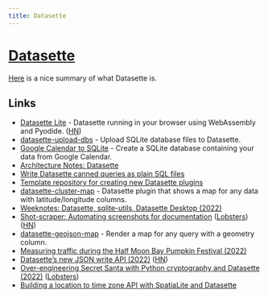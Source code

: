 ```yaml
---
title: Datasette
---
```


# [Datasette](https://datasette.io/)

[Here](https://news.ycombinator.com/item?id=33218590) is a nice summary of what Datasette is.

## Links

- [Datasette Lite](https://github.com/simonw/datasette-lite) - Datasette running in your browser using WebAssembly and Pyodide. ([HN](https://news.ycombinator.com/item?id=31261777))
- [datasette-upload-dbs](https://github.com/simonw/datasette-upload-dbs) - Upload SQLite database files to Datasette.
- [Google Calendar to SQLite](https://github.com/simonw/google-calendar-to-sqlite) - Create a SQLite database containing your data from Google Calendar.
- [Architecture Notes: Datasette](https://architecturenotes.co/datasette-simon-willison/)
- [Write Datasette canned queries as plain SQL files](https://github.com/eyeseast/datasette-query-files)
- [Template repository for creating new Datasette plugins](https://github.com/simonw/datasette-plugin-template-repository)
- [datasette-cluster-map](https://github.com/simonw/datasette-cluster-map) - Datasette plugin that shows a map for any data with latitude/longitude columns.
- [Weeknotes: Datasette, sqlite-utils, Datasette Desktop (2022)](https://simonwillison.net/2022/Jul/20/weeknotes/)
- [Shot-scraper: Automating screenshots for documentation](https://simonwillison.net/2022/Oct/14/automating-screenshots/) ([Lobsters](https://lobste.rs/s/xn0fg5/automating_screenshots_for_datasette)) ([HN](https://news.ycombinator.com/item?id=33216789))
- [datasette-geojson-map](https://github.com/eyeseast/datasette-geojson-map) - Render a map for any query with a geometry column.
- [Measuring traffic during the Half Moon Bay Pumpkin Festival (2022)](https://simonwillison.net/2022/Oct/19/measuring-traffic/)
- [Datasette’s new JSON write API (2022)](https://simonwillison.net/2022/Dec/2/datasette-write-api/) ([HN](https://news.ycombinator.com/item?id=33838341))
- [Over-engineering Secret Santa with Python cryptography and Datasette (2022)](https://simonwillison.net/2022/Dec/11/over-engineering-secret-santa/) ([Lobsters](https://lobste.rs/s/lqpbqe/over_engineering_secret_santa_with))
- [Building a location to time zone API with SpatiaLite and Datasette](https://datasette.io/tutorials/spatialite)
